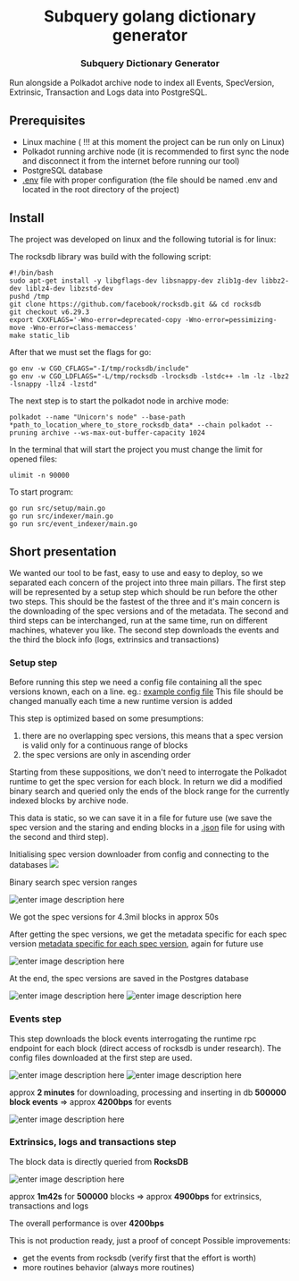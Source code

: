 <div align="center">

# Subquery golang dictionary generator

### Subquery Dictionary Generator
</div>

Run alongside a Polkadot archive node to index all Events, SpecVersion, Extrinsic, Transaction and Logs data into PostgreSQL.

## Prerequisites
- Linux machine  ( !!! at this moment the project can be run only on Linux) 
 - Polkadot running archive node (it is recommended to first sync the node and disconnect it from the internet before running our tool)
 - PostgreSQL database
 - [.env](https://github.com/UnicornIdeas/substrate-archive/blob/master/go-dictionary/example.env) file with proper configuration (the file should be named .env and located in the root directory of the project)


## Install

The project was developed on linux and the following tutorial is for linux:

The rocksdb library was build with the following script:

    #!/bin/bash
    sudo apt-get install -y libgflags-dev libsnappy-dev zlib1g-dev libbz2-dev liblz4-dev libzstd-dev
    pushd /tmp
    git clone https://github.com/facebook/rocksdb.git && cd rocksdb
    git checkout v6.29.3
    export CXXFLAGS='-Wno-error=deprecated-copy -Wno-error=pessimizing-move -Wno-error=class-memaccess'
    make static_lib

After that we must set the flags for go:

    go env -w CGO_CFLAGS="-I/tmp/rocksdb/include"
    go env -w CGO_LDFLAGS="-L/tmp/rocksdb -lrocksdb -lstdc++ -lm -lz -lbz2 -lsnappy -llz4 -lzstd"

The next step is to start the polkadot node in archive mode:

    polkadot --name "Unicorn's node" --base-path *path_to_location_where_to_store_rocksdb_data* --chain polkadot --pruning archive --ws-max-out-buffer-capacity 1024

In the terminal that will start the project you must change the limit for opened files:

    ulimit -n 90000

To start program:

    go run src/setup/main.go
    go run src/indexer/main.go
    go run src/event_indexer/main.go


## Short presentation
We wanted our tool to be fast, easy to use and easy to deploy, so we separated each concern of the project into three main pillars. The first step will be represented by a setup step which should be run before the other two steps. This should be the fastest of the three and it's main concern is the downloading of the spec versions and of the metadata. The second and third steps can be interchanged, run at the same time, run on different machines, whatever you like. The second step downloads the events and the third the block info (logs, extrinsics and transactions) 

### Setup step
 Before running this step we need a config file containing all the spec versions known, each on a line.
 eg.: [example config file](https://github.com/UnicornIdeas/substrate-archive/blob/master/go-dictionary/spec_version_files/config)
 This file should be changed manually each time a new runtime version is added

This step is optimized based on some presumptions:

 1. there are no overlapping spec versions, this means that a spec version is valid only for a continuous range of blocks
 2. the spec versions are only in ascending order
 

Starting from these suppositions, we don't need to interrogate the Polkadot runtime to get the spec version for each block. In  return we did a modified binary search and queried  only the ends of the block range for the currently indexed blocks by archive node. 

This data is static, so we can save it in a file for future use (we save the spec version and the staring and ending blocks in a [.json](https://github.com/UnicornIdeas/substrate-archive/blob/master/go-dictionary/spec_version_files/ranges.json)  file for using with the second and third step). 

Initialising spec version downloader from config and connecting to the databases
![ ](https://raw.githubusercontent.com/UnicornIdeas/substrate-archive/master/go-dictionary/screenshots/spec_version_init.PNG)


Binary search spec version ranges

![enter image description here](https://raw.githubusercontent.com/UnicornIdeas/substrate-archive/master/go-dictionary/screenshots/spec_version_specs.PNG)

We got the spec versions for 4.3mil blocks in approx 50s

After getting the spec versions, we get the metadata specific for each spec version [metadata specific for each spec version](https://github.com/UnicornIdeas/substrate-archive/tree/master/go-dictionary/meta_files), again for future use

![enter image description here](https://raw.githubusercontent.com/UnicornIdeas/substrate-archive/master/go-dictionary/screenshots/metadata_save.PNG)

At the end, the spec versions are saved in the Postgres database

![enter image description here](https://raw.githubusercontent.com/UnicornIdeas/substrate-archive/master/go-dictionary/screenshots/spec_version_db_save.PNG)
![enter image description here](https://raw.githubusercontent.com/UnicornIdeas/substrate-archive/master/go-dictionary/screenshots/db_spec_version.PNG)

### Events step
This step downloads the block events interrogating the runtime rpc endpoint for each block (direct access of rocksdb is under research). The config files downloaded at the first step are used.

![enter image description here](https://raw.githubusercontent.com/UnicornIdeas/substrate-archive/master/go-dictionary/screenshots/events_start.PNG)
![enter image description here](https://raw.githubusercontent.com/UnicornIdeas/substrate-archive/master/go-dictionary/screenshots/events_finish.PNG)

approx **2 minutes** for downloading, processing and inserting in db **500000 block events** => approx **4200bps** for events 

![enter image description here](https://raw.githubusercontent.com/UnicornIdeas/substrate-archive/master/go-dictionary/screenshots/db_events.PNG)

### Extrinsics, logs and transactions step
The block data is directly queried from **RocksDB**

![enter image description here](https://raw.githubusercontent.com/UnicornIdeas/substrate-archive/master/go-dictionary/screenshots/500000%20blocks%20evm_logs+evm_transactions+exintrics%20test.png)

approx **1m42s** for **500000** blocks => approx **4900bps** for extrinsics, transactions and logs

The overall performance is over **4200bps**

This is not production ready, just a proof of concept
Possible improvements:
 - get the events from rocksdb (verify first that the effort is worth)
 - more routines behavior (always more routines)
